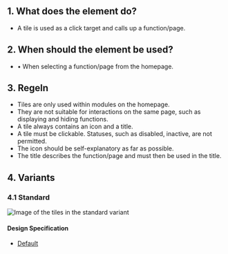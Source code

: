 ## 1. What does the element do?
*   A tile is used as a click target and calls up a function/page.

## 2. When should the element be used?
*   •	When selecting a function/page from the homepage.

## 3. Regeln
*   Tiles are only used within modules on the homepage.
*   They are not suitable for interactions on the same page, such as displaying and hiding functions.
*   A tile always contains an icon and a title.
*   A tile must be clickable. Statuses, such as disabled, inactive, are not permitted.
*   The icon should be self-explanatory as far as possible.
*   The title describes the function/page and must then be used in the title.


## 4. Variants
### 4.1 Standard
![Image of the tiles in the standard variant](https://raw.githubusercontent.com/sbb-design-systems/design-system-mobile-documentation/doku-update/documentation/card/images/ME20_Standard.png 'class: image')

#### Design Specification
*   [Default](https://sbb.invisionapp.com/d/main#/console/14051805/313167012/inspect)